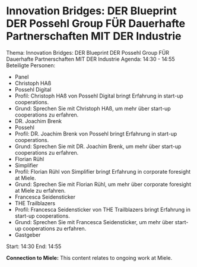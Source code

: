 # Innovation Bridges: DER Blueprint DER Possehl Group FÜR Dauerhafte Partnerschaften MIT DER Industrie
Thema: Innovation Bridges: DER Blueprint DER Possehl Group FÜR Dauerhafte Partnerschaften MIT DER Industrie
Agenda: 14:30 - 14:55
Beteiligte Personen:
- Panel
- Christoph HAß
- Possehl Digital
- Profil: Christoph HAß von Possehl Digital bringt Erfahrung in start-up cooperations.
- Grund: Sprechen Sie mit Christoph HAß, um mehr über start-up cooperations zu erfahren.
- DR. Joachim Brenk
- Possehl
- Profil: DR. Joachim Brenk von Possehl bringt Erfahrung in start-up cooperations.
- Grund: Sprechen Sie mit DR. Joachim Brenk, um mehr über start-up cooperations zu erfahren.
- Florian Rühl
- Simplifier
- Profil: Florian Rühl von Simplifier bringt Erfahrung in corporate foresight at Miele.
- Grund: Sprechen Sie mit Florian Rühl, um mehr über corporate foresight at Miele zu erfahren.
- Francesca Seidensticker
- THE Trailblazers
- Profil: Francesca Seidensticker von THE Trailblazers bringt Erfahrung in start-up cooperations.
- Grund: Sprechen Sie mit Francesca Seidensticker, um mehr über start-up cooperations zu erfahren.
- Gastgeber

Start: 14:30
End: 14:55

**Connection to Miele:** This content relates to ongoing work at Miele.
